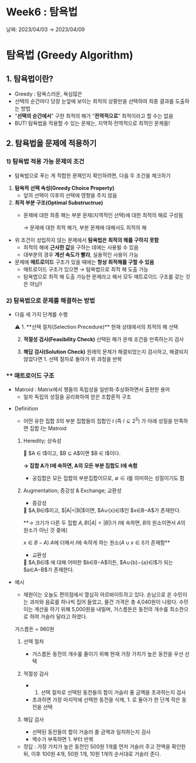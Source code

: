 # Week6 : 탐욕법

날짜: 2023/04/03 → 2023/04/09

# 탐욕법 (Greedy Algorithm)

## 1. 탐욕법이란?

- Greedy : 탐욕스러운, 욕심많은
- 선택의 순간마다 당장 눈앞에 보이는 최적의 상황만을 선택하여 최종 결과를 도출하는 방법
- “**선택의 순간에서**” 구한 최적의 해가 “**전역적으로**” 최적이라고 할 수는 없음
- BUT! 탐욕법을 적용할 수 있는 문제는, 지역적·전역적으로 최적인 문제들!

## 2. 탐욕법을 문제에 적용하기

### 1) 탐욕법 적용 가능 문제의 조건

- 탐욕법으로 푸는 게 적합한 문제인지 확인하려면, 다음 두 조건을 체크하기

1. **탐욕적 선택 속성(Greedy Choice Property)**
    - 앞의 선택이 이후의 선택에 영향을 주지 않음
2. **최적 부분 구조(Optimal Substructrue)**
    - 문제에 대한 최종 해는 부분 문제(지역적인 선택)에 대한 최적의 해로 구성됨
        
        → 문제에 대한 최적 해가, 부분 문제에 대해서도 최적의 해
        

- 위 조건이 성립하지 않는 문제에서 **탐욕법은 최적의 해를 구하지 못함**
    - 최적의 해에 **근사한 값**을 구하는 데에는 사용될 수 있음
    - 대부분의 경우 **계산 속도가 빨라**, 실용적인 사용이 가능
- 문제에 **매트로이드** 구조가 있을 때에는 **항상 최적해를 구할 수 있음**
    - 매트로이드 구조가 있으면 → 탐욕법으로 최적 해 도출 가능
    - 탐욕법으로 최적 해 도출 가능한 문제라고 해서 모두 매트로이드 구조를 갖는 것은 아님!!

### 2) 탐욕법으로 문제를 해결하는 방법

- 다음 세 가지 단계를 수행
    
    <aside>
    ⚠️ 1. **선택 절차(Selection Precedure)**
       현재 상태에서의 최적의 해 선택
    
    2. **적절성 검사(Feasibility Check)**
       선택된 해가 문제 조건을 만족하는지 검사
    
    3. **해답 검사(Solution Check)**
       원래의 문제가 해결되었는지 검사하고,
       해결되지 않았다면 1. 선택 절차로 돌아가 위 과정을 반복
    
    </aside>
    

### ** 매트로이드 구조

- Matroid : Matrix에서 행들의 독립성을 일반화·추상화하면서 출현한 용어
    - 일차 독립의 성질을 공리화하여 얻은 조합론적 구조

[](https://dad-rock.tistory.com/673)

- Definition
    - 어떤 유한 집합 $S$의 부분 집합들의 집합인 $I$ (즉 $I ⊆ 2^S$) 가 아래 성질을 만족하면 집합 $I$는 Matroid
    
    1. Heredity; 상속성
        
        <aside>
        📌 $A ∈ I$이고, $B ⊆ A$이면 $B ∈ I$이다.
        
        </aside>
        
        **→ 집합 A가 I에 속하면, A의 모든 부분 집합도 I에 속함**
        
        - 공집합은 모든 집합의 부분집합이므로, $∅∈I$를 의미하는 성질이기도 함
        
    2. Augmentation; 증강성 & Exchange; 교환성
        - 증강성
        
        <aside>
        📌 $A,B∈I$이고, $|A|<|B|$이면, $A∪{x}∈I$인 
        $x∈B−A$가 존재한다.
        
        </aside>
        
        **→ 크기가 다른 두 집합 $A,B(|A|<|B|)$가 $I$에 속하면, $B$의 원소이면서 $A$의 원소가 아닌 것 중에(
        
        $x∈B−A$) $A$에 더해서 $I$에 속하게 하는 원소($A∪{x}∈I$)가 존재함**
        
        - 교환성
        
        <aside>
        📌 $A,B∈I$ 에 대해 어떠한 $b∈B−A$이든, $A∪{b}−{a}∈I$가 되는 $a∈A−B$가 존재한다.
        
        </aside>
        
    
- 예시
    - 채원이는 오늘도 편의점에서 열심히 아르바이트하고 있다. 손님으로 온 수민이는 과자와 음료를 하나씩 집어 들었고, 물건 가격은 총 4,040원이 나왔다. 수민이는 계산을 하기 위해 5,000원을 내밀며, 거스름돈은 동전의 개수를 최소한으로 하여 거슬러 달라고 하였다.
    
    거스름돈 = 960원
    
    1. 선택 절차
        - 거스름돈 동전의 개수를 줄이기 위해 현재 가장 가치가 높은 동전을 우선 선택
    
    1. 적절성 검사
        - 1. 선택 절차로 선택된 동전들의 합이 거슬러 줄 금액을 초과하는지 검사
        - 초과하면 가장 마지막에 선택한 동전을 삭제, 1. 로 돌아가 한 단계 작은 동전을 선택
    
    1. 해답 검사
        - 선택된 동전들의 합이 거슬러 줄 금액과 일치하는지 검사
        - 액수가 부족하면 1. 부터 반복
        
    - 정답 : 가장 가치가 높은 동전인 500원 1개를 먼저 거슬러 주고 잔액을 확인한 뒤, 이후 100원 4개, 50원 1개, 10원 1개의 순서대로 거슬러 준다.